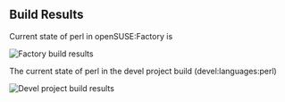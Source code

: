 
## Build Results

Current state of perl in openSUSE:Factory is

![Factory build results](https://br.opensuse.org/status/openSUSE:Factory/perl-MIME-Types/standard)

The current state of perl in the devel project build (devel:languages:perl)

![Devel project build results](https://br.opensuse.org/status/devel:languages:perl/perl-MIME-Types)


